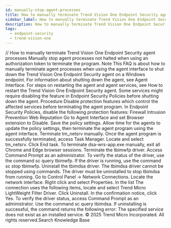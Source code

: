 ```yaml
---
id: manually-stop-agent-processes
title: How to manually terminate Trend Vision One Endpoint Security agent processes
sidebar_label: How to manually terminate Trend Vision One Endpoint Security agent processes
description: How to manually terminate Trend Vision One Endpoint Security agent processes
tags:
  - endpoint-security
  - trend-vision-one
---
```


/*<![CDATA[*/ $('#title').html($('meta[name=map-description]').attr('content')); /*]]>*/ How to manually terminate Trend Vision One Endpoint Security agent processes Manually stop agent processes not halted when using an authorization token to terminate the program. Note This FAQ is about how to manually terminate agent processes when using the agent interface to shut down the Trend Vision One Endpoint Security agent on a Windows endpoint. For information about shutting down the agent, see Agent Interface. For steps on restarting the agent and agent services, see How to restart the Trend Vision One Endpoint Security agent. Some services might require disabling the feature in Endpoint Security Policies before shutting down the agent. Procedure Disable protection features which control the affected services before terminating the agent program. In Endpoint Security Policies, disable the following protection features: Firewall Intrusion Prevention Web Reputation Go to Agent Interface and set Browser extension to Disable. Save the policy settings. Allow time for the agents to update the policy settings, then terminate the agent program using the agent interface. Terminate tm_netsrv manually. Once the agent program is successfully terminated, access Task Manager. Locate and select tm_netsrv. Click End task. To terminate dsa-wrs-app.exe manually, exit all Chrome and Edge browser sessions. Terminate the tbimwfp driver. Access Command Prompt as an administrator. To verify the status of the driver, use the command sc query tbimwfp. If the driver is running, use the command sc stop tbimwfp. Uninstall the tbimdsa driver. The tbimdsa driver cannot be stopped using commands. The driver must be uninstalled to stop tbimdsa from running. Go to Control Panel → Network Connections. Locate the network interface. Right click and select Properties. In the list The connection uses the following items, locate and select Trend Micro LightWeight Filter Driver. Click Uninstall. In the confirmation notice, click Yes. To verify the driver status, access Command Prompt as an administrator. Use the command sc query tbimdsa. If uninstalling is successful, the command returns the following error: The specified service does not exist as an installed service. © 2025 Trend Micro Incorporated. All rights reserved.Search Knowledge Base